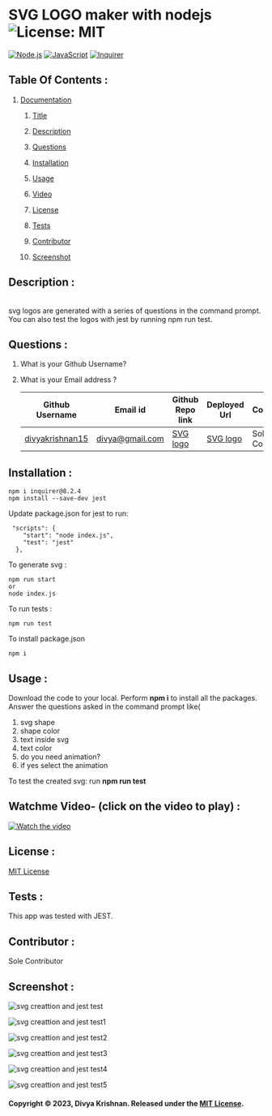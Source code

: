 # SVG LOGO maker with nodejs ![License: MIT](https://img.shields.io/badge/License-MIT-yellow.svg) 
 [![Node.js](https://img.shields.io/badge/Node.js-43853D?style=for-the-badge&logo=node.js&logoColor=white)](https://nodejs.org/) 
 [![JavaScript](https://img.shields.io/badge/JavaScript-F7DF1E?style=for-the-badge&logo=javascript&logoColor=black)](https://developer.mozilla.org/en-US/docs/Web/JavaScript) 
 [![Inquirer](https://img.shields.io/badge/Inquirer-0d0d0d?style=for-the-badge&logo=inquirer&logoColor=white)](https://www.npmjs.com/package/inquirer)
 ## Table Of Contents : 
 1.  [Documentation](#documentation) 

        1.  [Title](#Title) 

        2.  [Description](#Description) 

        3.  [Questions](#Questions) 

        4.  [Installation](#Installation) 

        5.  [Usage](#Usage) 

        6.  [Video](#Video) 

        7.  [License](#License) 

        8. [Tests](#Tests)

        9. [Contributor](#Contributor) 

        10. [Screenshot](#screenshot) 
 
 ## Description :  
 <a name="Description"></a>  
 svg logos are generated with a series of questions in the command prompt. You can also test the logos with jest by running npm run test.
 ## Questions :  
 <a name="Questions"></a> 
 1. What is your Github Username? 
 2. What is your Email address ? 
 
    | Github Username  | **Email id** | **Github Repo link** | **Deployed Url** | **Contributor** |
    | --- | --- | --- | --- | --- |
    | [divyakrishnan15](https://github.com/divyakrishnan15) | divya@gmail.com | [SVG logo](https://github.com/divyakrishnan15/weatherapp/) | [SVG logo](https://divyakrishnan15.github.io/weatherapp//) | Sole Contributor |
 ## Installation :  
 <a name="Installation"></a> 
```shell 
npm i inquirer@8.2.4
npm install --save-dev jest
```
Update package.json for jest to run:
```shell
 "scripts": {
    "start": "node index.js",
    "test": "jest"
  },
```
To generate svg :
```shell
npm run start 
or
node index.js
 ```

To run tests :
```shell
npm run test
 ```

To install package.json
```shell
npm i
```

 ## Usage :  
 <a name="Usage"></a> 
 Download the code to your local. 
 Perform **npm i** to install all the packages. 
 Answer the questions asked in the command prompt like(
   1. svg shape
   2. shape color
   3. text inside svg
   4. text color
   5. do you need animation?
   6. if yes select the animation
 
 To test the created svg:
   run **npm run test**
   
 ## Watchme Video- (click on the video to play) : 
 <a name="Video"></a> 
 [![Watch the video](https://img.youtube.com/vi/IDsxM5c4ays/maxresdefault.jpg)](https://youtu.be/IDsxM5c4ays)
 ## License :  
 <a name="License"></a> 
 [MIT License](https://choosealicense.com/licenses/mit/) 
 ## Tests :
 <a name="Tests"></a> 
 This app was  tested with JEST.
 ## Contributor :
 <a name="Contributor"></a> 
 Sole Contributor
 ## Screenshot : 
 <a name="screenshot"></a> 
 
![svg creattion and jest test](https://github.com/divyakrishnan15/nodejs_svg_creation/assets/40469923/81de0558-9f04-4c96-8628-c8e9c6155716)

![svg creattion and jest test1](https://github.com/divyakrishnan15/nodejs_svg_creation/assets/40469923/394e7f6d-ad74-42a6-adc6-e2d1700d1dba)

![svg creattion and jest test2](https://github.com/divyakrishnan15/nodejs_svg_creation/assets/40469923/e6ff7c7e-2db8-42be-bc3a-36b2363adf89)

![svg creattion and jest test3](https://github.com/divyakrishnan15/nodejs_svg_creation/assets/40469923/b959aaf1-f09a-4277-8dfc-5bec7662774a)

![svg creattion and jest test4](https://github.com/divyakrishnan15/nodejs_svg_creation/assets/40469923/eb82530d-3b10-4668-8ec4-668073d7a602)


![svg creattion and jest test5](https://github.com/divyakrishnan15/nodejs_svg_creation/assets/40469923/5e4d5e3c-42c7-443d-9307-3fdb802d9541)




 #### Copyright © 2023, Divya Krishnan. Released under the [MIT License](https://choosealicense.com/licenses/mit/).
